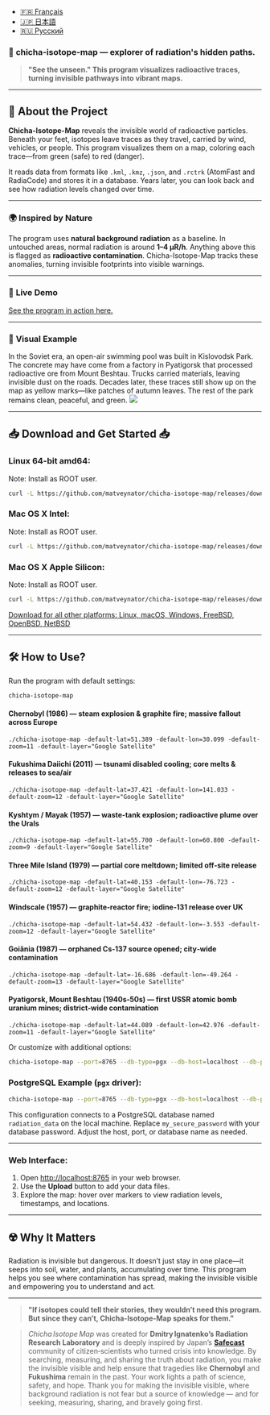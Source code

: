 - [🇫🇷 Français](/doc/README_FR.md)
- [🇯🇵 日本語](/doc/README_JP.md)
- [🇷🇺 Русский](/doc/README_RU.md)

### 🌌 **chicha-isotope-map** — explorer of radiation's hidden paths.

> **"See the unseen." This program visualizes radioactive traces, turning invisible pathways into vibrant maps.**

---

## 📖 **About the Project**

**Chicha-Isotope-Map** reveals the invisible world of radioactive particles. Beneath your feet, isotopes leave traces as they travel, carried by wind, vehicles, or people. This program visualizes them on a map, coloring each trace—from green (safe) to red (danger).

It reads data from formats like `.kml`, `.kmz`, `.json`, and `.rctrk` (AtomFast and RadiaCode) and stores it in a database. Years later, you can look back and see how radiation levels changed over time.

---

### 🌍 **Inspired by Nature**

The program uses **natural background radiation** as a baseline. In untouched areas, normal radiation is around **1–4 µR/h**. Anything above this is flagged as **radioactive contamination**. Chicha-Isotope-Map tracks these anomalies, turning invisible footprints into visible warnings.

---

### 📸 **Live Demo**

<a href="https://jutsa.ru" target="_blank">See the program in action here.</a>

---

### 📸 **Visual Example**

In the Soviet era, an open-air swimming pool was built in Kislovodsk Park. The concrete may have come from a factory in Pyatigorsk that processed radioactive ore from Mount Beshtau. Trucks carried materials, leaving invisible dust on the roads. Decades later, these traces still show up on the map as yellow marks—like patches of autumn leaves. The rest of the park remains clean, peaceful, and green.
<img src="https://repository-images.githubusercontent.com/870016860/11fd6abc-fe8b-4cd8-95c2-df1c631c8762">

---

## 📥 **Download and Get Started** 📥

### Linux 64-bit amd64: 
Note: Install as ROOT user. 
```bash
curl -L https://github.com/matveynator/chicha-isotope-map/releases/download/latest/chicha-isotope-map_linux_amd64 > /usr/local/bin/chicha-isotope-map; chmod +x /usr/local/bin/chicha-isotope-map; chicha-isotope-map --version;
```

### Mac OS X Intel:
Note: Install as ROOT user.
```bash
curl -L https://github.com/matveynator/chicha-isotope-map/releases/download/latest/chicha-isotope-map_darwin_amd64 > /usr/local/bin/chicha-isotope-map; chmod +x /usr/local/bin/chicha-isotope-map; chicha-isotope-map --version;
```

### Mac OS X Apple Silicon:
Note: Install as ROOT user.
```bash
curl -L https://github.com/matveynator/chicha-isotope-map/releases/download/latest/chicha-isotope-map_darwin_amd64 > /usr/local/bin/chicha-isotope-map; chmod +x /usr/local/bin/chicha-isotope-map; chicha-isotope-map --version;
```
                
[Download for all other platforms: Linux, macOS, Windows, FreeBSD, OpenBSD, NetBSD](https://github.com/matveynator/chicha-isotope-map/releases/tag/latest)             

---

## 🛠 **How to Use?**

Run the program with default settings:
```bash
chicha-isotope-map
```

#### Chernobyl (1986) — steam explosion & graphite fire; massive fallout across Europe
```
./chicha-isotope-map -default-lat=51.389 -default-lon=30.099 -default-zoom=11 -default-layer="Google Satellite"
```

#### Fukushima Daiichi (2011) — tsunami disabled cooling; core melts & releases to sea/air
```
./chicha-isotope-map -default-lat=37.421 -default-lon=141.033 -default-zoom=12 -default-layer="Google Satellite"
```

#### Kyshtym / Mayak (1957) — waste‑tank explosion; radioactive plume over the Urals
```
./chicha-isotope-map -default-lat=55.700 -default-lon=60.800 -default-zoom=9 -default-layer="Google Satellite"
```

#### Three Mile Island (1979) — partial core meltdown; limited off‑site release
```
./chicha-isotope-map -default-lat=40.153 -default-lon=-76.723 -default-zoom=12 -default-layer="Google Satellite"
```

#### Windscale (1957) — graphite‑reactor fire; iodine‑131 release over UK
```
./chicha-isotope-map -default-lat=54.432 -default-lon=-3.553 -default-zoom=12 -default-layer="Google Satellite"
```

#### Goiânia (1987) — orphaned Cs‑137 source opened; city‑wide contamination
```
./chicha-isotope-map -default-lat=-16.686 -default-lon=-49.264 -default-zoom=13 -default-layer="Google Satellite"
```

#### Pyatigorsk, Mount Beshtau (1940s‑50s) — first USSR atomic bomb uranium mines; district‑wide contamination
```
./chicha-isotope-map -default-lat=44.089 -default-lon=42.976 -default-zoom=11 -default-layer="Google Satellite"
```

Or customize with additional options:
```bash
chicha-isotope-map --port=8765 --db-type=pgx --db-host=localhost --db-port=5432 --db-user=postgres --db-pass=yourpassword --db-name=isotope_db --pg-ssl-mode=prefer
```

### PostgreSQL Example (`pgx` driver):
```bash
chicha-isotope-map --port=8765 --db-type=pgx --db-host=localhost --db-port=5432 --db-user=postgres --db-pass=my_secure_password --db-name=radiation_data --pg-ssl-mode=require
```

This configuration connects to a PostgreSQL database named `radiation_data` on the local machine. Replace `my_secure_password` with your database password. Adjust the host, port, or database name as needed.

---

### Web Interface:

1. Open [http://localhost:8765](http://localhost:8765) in your web browser.
2. Use the **Upload** button to add your data files.
3. Explore the map: hover over markers to view radiation levels, timestamps, and locations.

---

## ☢️ **Why It Matters**

Radiation is invisible but dangerous. It doesn’t just stay in one place—it seeps into soil, water, and plants, accumulating over time. This program helps you see where contamination has spread, making the invisible visible and empowering you to understand and act.

---

> **"If isotopes could tell their stories, they wouldn’t need this program. But since they can’t, Chicha-Isotope-Map speaks for them."**

> *Chicha Isotope Map* was created for **Dmitry Ignatenko’s Radiation Research Laboratory** and is deeply inspired by Japan’s [**Safecast**](https://map.safecast.org) community of citizen‑scientists who turned crisis into knowledge. By searching, measuring, and sharing the truth about radiation, you make the invisible visible and help ensure that tragedies like **Chernobyl** and **Fukushima** remain in the past. Your work lights a path of science, safety, and hope.  Thank you for making the invisible visible, where background radiation is not fear but a source of knowledge — and for seeking, measuring, sharing, and bravely going first.  

